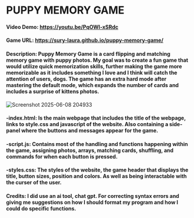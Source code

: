 # PUPPY MEMORY GAME
#### Video Demo: https://youtu.be/PqOWI-xSRdc
#### Game URL: https://sury-laura.github.io/puppy-memory-game/
#### Description: Puppy Memory Game is a card flipping and matching memory game with puppy photos. My goal was to create a fun game that would utilize quick memorization skills, further making the game more memorizable as it includes something I love and I think will catch the attention of users, dogs. The game has an extra hard mode after mastering the default mode, which expands the number of cards and includes a surprise of kittens photos.
![Screenshot 2025-06-08 204933](https://github.com/user-attachments/assets/896e447d-b84c-446a-ac48-a5fc5f6a64d0)
#### -index.html: Is the main webpage that includes the title of the webpage, links to style.css and javascript of the website. Also containing a side-panel where the buttons and messages appear for the game.
#### -script.js: Contains most of the handling and functions happening within the game, assigning photos, arrays, matching cards, shuffling, and commands for when each button is pressed.
#### -styles.css: The styles of the website, the game header that displays the title, button sizes, position and colors. As well as being interactable with the curser of the user.
#### Credits: I did use an ai tool, chat gpt. For correcting syntax errors and giving me suggestions on how I should format my program and how I could do specific functions.

